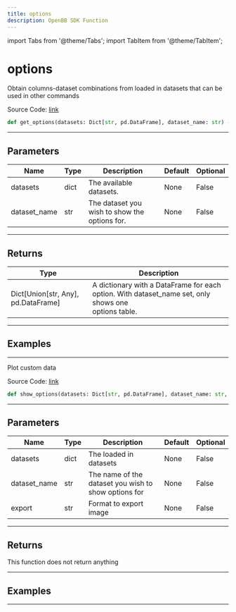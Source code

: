 ```yaml
---
title: options
description: OpenBB SDK Function
---
```


import Tabs from '@theme/Tabs';
import TabItem from '@theme/TabItem';

# options

<Tabs>
<TabItem value="model" label="Model" default>

Obtain columns-dataset combinations from loaded in datasets that can be used in other commands

Source Code: [link](https://github.com/OpenBB-finance/OpenBBTerminal/tree/main/openbb_terminal/econometrics/econometrics_model.py#L23)

```python
def get_options(datasets: Dict[str, pd.DataFrame], dataset_name: str) -> None
```
---

## Parameters

| Name | Type | Description | Default | Optional |
| ---- | ---- | ----------- | ------- | -------- |
| datasets | dict | The available datasets. | None | False |
| dataset_name | str | The dataset you wish to show the options for. | None | False |

---

## Returns

| Type | Description |
| ---- | ----------- |
| Dict[Union[str, Any], pd.DataFrame] | A dictionary with a DataFrame for each option. With dataset_name set, only shows one<br/>options table. |

---

## Examples

---



</TabItem>
<TabItem value="view" label="View">

Plot custom data

Source Code: [link](https://github.com/OpenBB-finance/OpenBBTerminal/tree/main/openbb_terminal/econometrics/econometrics_view.py#L27)

```python
def show_options(datasets: Dict[str, pd.DataFrame], dataset_name: str, export: str) -> None
```
---

## Parameters

| Name | Type | Description | Default | Optional |
| ---- | ---- | ----------- | ------- | -------- |
| datasets | dict | The loaded in datasets | None | False |
| dataset_name | str | The name of the dataset you wish to show options for | None | False |
| export | str | Format to export image | None | False |

---

## Returns

This function does not return anything

---

## Examples

---



</TabItem>
</Tabs>